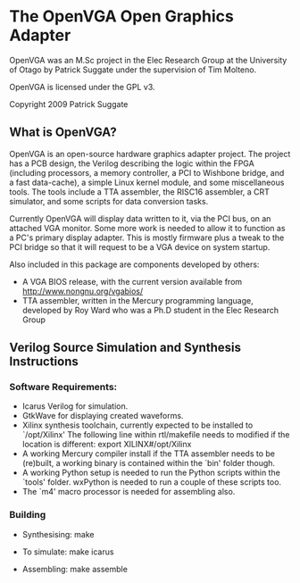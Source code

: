 #	The OpenVGA Open Graphics Adapter #

OpenVGA was an M.Sc project in the Elec Research Group at the University of Otago by Patrick Suggate under the supervision of Tim Molteno.

OpenVGA is licensed under the GPL v3.

Copyright 2009 Patrick Suggate



## What is OpenVGA? ##

OpenVGA is an open-source hardware graphics adapter project. The project has a PCB design, the Verilog describing the logic within the FPGA (including processors, a memory controller, a PCI to Wishbone bridge, and a fast data-cache), a simple Linux kernel module, and some miscellaneous tools. The tools include a TTA assembler, the RISC16 assembler, a CRT simulator, and some scripts for data conversion tasks.

Currently OpenVGA will display data written to it, via the PCI bus, on an attached VGA monitor. Some more work is needed to allow it to function as a PC's primary display adapter. This is mostly firmware plus a tweak to the PCI bridge so that it will request to be a VGA device on system startup.

Also included in this package are components developed by others:
 - A VGA BIOS release, with the current version available from http://www.nongnu.org/vgabios/
 - TTA assembler, written in the Mercury programming language, developed by Roy Ward who was a Ph.D student in the Elec Research Group



## Verilog Source Simulation and Synthesis Instructions ##

### Software Requirements:

 - Icarus Verilog for simulation.
 - GtkWave for displaying created waveforms.
 - Xilinx synthesis toolchain, currently expected to be installed to `/opt/Xilinx'
   The following line within rtl/makefile needs to modified if the location is different:
	export XILINX#/opt/Xilinx
 - A working Mercury compiler install if the TTA assembler needs to be (re)built, a working binary is contained within the `bin' folder though.
 - A working Python setup is needed to run the Python scripts within the `tools' folder. wxPython is needed to run a couple of these scripts too.
 - The `m4' macro processor is needed for assembling also.

### Building

 - Synthesising:
	make

 - To simulate:
	make	icarus

 - Assembling:
	make	assemble

